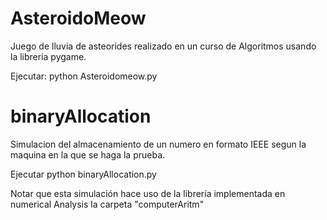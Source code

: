 # AsteroidoMeow

Juego de lluvia de asteorides realizado en un curso de Algoritmos usando la libreria pygame.

Ejecutar:
    python Asteroidomeow.py

# binaryAllocation

Simulacion del almacenamiento de un numero en formato IEEE segun la maquina en la que se haga la prueba.

Ejecutar
     python binaryAllocation.py

Notar que esta simulación hace uso de la librería implementada en numerical Analysis la carpeta "computerAritm"

